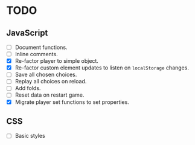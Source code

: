 # TODO

## JavaScript

- [ ] Document functions.
- [ ] Inline comments.
- [x] Re-factor player to simple object.
- [x] Re-factor custom element updates to listen on `localStorage` changes.
- [ ] Save all chosen choices.
- [ ] Replay all choices on reload.
- [ ] Add folds.
- [ ] Reset data on restart game.
- [x] Migrate player set functions to set properties.

## CSS

- [ ] Basic styles
